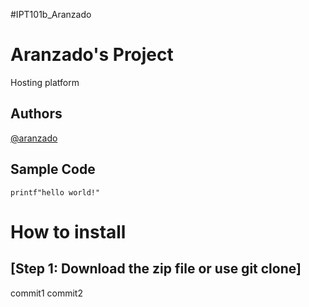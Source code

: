  #IPT101b_Aranzado 
 # Aranzado's Project
  Hosting platform 
 ## Authors
  [@aranzado](https://GitHub.com/ryl07)
 ## Sample Code
  `printf"hello world!"`

# How to install
## [Step 1: Download the zip file or use git clone]

commit1
commit2